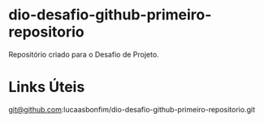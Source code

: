 # dio-desafio-github-primeiro-repositorio
Repositório criado para o Desafio de Projeto.

# Links Úteis
git@github.com:lucaasbonfim/dio-desafio-github-primeiro-repositorio.git
